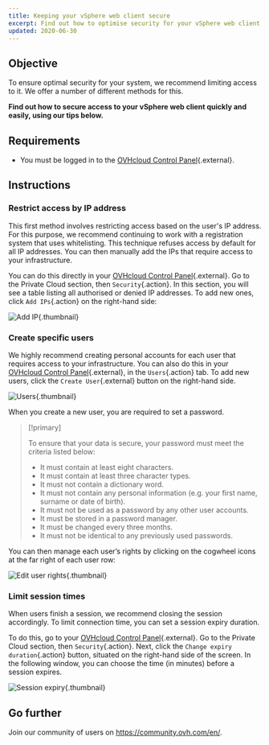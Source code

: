 ```yaml
---
title: Keeping your vSphere web client secure
excerpt: Find out how to optimise security for your vSphere web client
updated: 2020-06-30
---
```


## Objective

To ensure optimal security for your system, we recommend limiting access to it. We offer a number of different methods for this.

**Find out how to secure access to your vSphere web client quickly and easily, using our tips below.**

## Requirements

- You must be logged in to the [OVHcloud Control Panel](https://www.ovh.com/auth/?action=gotomanager&from=https://www.ovh.co.uk/&ovhSubsidiary=GB){.external}.

## Instructions

### Restrict access by IP address

This first method involves restricting access based on the user's IP address. For this purpose, we recommend continuing to work with a registration system that uses whitelisting. This technique refuses access by default for all IP addresses. You can then manually add the IPs that require access to your infrastructure.

You can do this directly in your [OVHcloud Control Panel](https://www.ovh.com/auth/?action=gotomanager&from=https://www.ovh.co.uk/&ovhSubsidiary=GB){.external}. Go to the Private Cloud section, then `Security`{.action}. In this section, you will see a table listing all authorised or denied IP addresses. To add new ones, click `Add IPs`{.action} on the right-hand side:

![Add IP](images_adding_ip.png){.thumbnail}

### Create specific users

We highly recommend creating personal accounts for each user that requires access to your infrastructure. You can also do this in your [OVHcloud Control Panel](https://www.ovh.com/auth/?action=gotomanager&from=https://www.ovh.co.uk/&ovhSubsidiary=GB){.external}, in the `Users`{.action} tab. To add new users, click the `Create User`{.external} button on the right-hand side.

![Users](images_users.png){.thumbnail}

When you create a new user, you are required to set a password.

> [!primary]
>
> To ensure that your data is secure, your password must meet the criteria listed below:
>
> - It must contain at least eight characters.
> - It must contain at least three character types.
> - It must not contain a dictionary word.
> - It must not contain any personal information (e.g. your first name, surname or date of birth).
> - It must not be used as a password by any other user accounts.
> - It must be stored in a password manager.
> - It must be changed every three months.
> - It must not be identical to any previously used passwords.
>

You can then manage each user’s rights by clicking on the cogwheel icons at the far right of each user row:

![Edit user rights](images_users_edit.png){.thumbnail}

### Limit session times

When users finish a session, we recommend closing the session accordingly. To limit connection time, you can set a session expiry duration.

To do this, go to your [OVHcloud Control Panel](https://www.ovh.com/auth/?action=gotomanager&from=https://www.ovh.co.uk/&ovhSubsidiary=GB){.external}. Go to the Private Cloud section, then `Security`{.action}. Next, click the `Change expiry duration`{.action} button, situated on the right-hand side of the screen. In the following window, you can choose the time (in minutes) before a session expires.

![Session expiry](images_expiration.png){.thumbnail}

## Go further

Join our community of users on <https://community.ovh.com/en/>.
